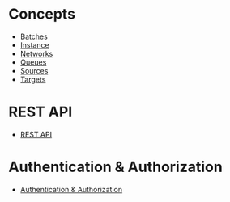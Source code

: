 Concepts
========

  * [Batches](batch.md)
  * [Instance](instance.md)
  * [Networks](network.md)
  * [Queues](queue.md)
  * [Sources](source.md)
  * [Targets](target.md)

REST API
========

  * [REST API](rest-api.md)

Authentication & Authorization
==============================

  * [Authentication & Authorization](auth.md)
